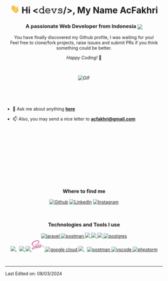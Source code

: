 <!--
**felippegh/felippegh** is a ✨ _special_ ✨ repository because its `README.md` (this file) appears on your GitHub profile.
-->

<h1 align="center"><img src="https://raw.githubusercontent.com/ABSphreak/ABSphreak/master/gifs/Hi.gif" width="30px" /> Hi <𝚍𝚎𝚟𝚜/>, My Name AcFakhri </h1>
<h3 align="center">A passionate Web Developer from Indonesia <img src="https://flagcdn.com/16x12/id.png"
  srcset="https://flagcdn.com/32x24/id.png 2x,
    https://flagcdn.com/48x36/id.png 3x"
 width="25" style="vertical-align: bottom"/>  </h3>

<div align="center">
You have finally discovered my Github profile, I was waiting for you! <br>
Feel free to clone/fork projects, raise issues and submit PRs if you think something could be better. <br>

<i>Happy Coding!</i> 🚀
</br>
</br>
</br>
</div>

<div align="center">
<img alt="GIF" width="30%" src="https://i.pinimg.com/originals/e4/26/70/e426702edf874b181aced1e2fa5c6cde.gif" />
</div>

<br>
<br>
<br>
<br>

<div>
  
- 💬 Ask me about anything <a href="https://github.com/acfakhri"><b>here</b></a>

- 📫 Also, you may send a nice letter to **acfakhri@gmail.com**

</div>

<br>
<br>
<br>
<br>
<br>
</br>
</br>
</br>
</br>
</br>
<div>
</div>

<div align="center">
<h3>Where to find me</h3>
<p>
<a href="https://github.com/felippegh" target="_blank"><img alt="Github" src="https://img.shields.io/badge/GitHub-%2312100E.svg?&style=for-the-badge&logo=Github&logoColor=white" /></a> 
<a href="https://www.linkedin.com/in/felippegeorge/" target="_blank"><img alt="LinkedIn" src="https://img.shields.io/badge/linkedin-%230077B5.svg?&style=for-the-badge&logo=linkedin&logoColor=white" /></a> 
<a href="https://www.instagram.com/felippegh" target="_blank"><img alt="Instagram" src="https://img.shields.io/badge/Instagram-E4405F?style=for-the-badge&logo=instagram&logoColor=white" /></a> 
</p>
</div>

<br/>

<div align="center">
<h3>Technologies and Tools I use</h3> 

<a href="https://laravel.com" target="_blank"> <img src="https://www.vectorlogo.zone/logos/laravel/laravel-icon.svg" alt="laravel" width="45" height="45"/> </a> 
<a href="https://www.php.net/" target="_blank"> <img src="https://www.vectorlogo.zone/logos/php/php-icon.svg" alt="postman" width="45" height="45"/> </a> 
    <a href="https://www.w3.org/html/" target="_blank"> <img src="https://img.icons8.com/color/48/000000/html-5.png"/> </a> 
    <a href="https://www.w3schools.com/css/" target="_blank"> <img src="https://img.icons8.com/color/48/000000/css3.png"/> </a> 
    <a href="https://developer.mozilla.org/en-US/docs/Web/JavaScript" target="_blank"> <img src="https://img.icons8.com/color/48/000000/javascript.png"/> </a> 
    <a href="https://postgres.com" target="_blank"> <img src="https://www.vectorlogo.zone/logos/postgresql/postgresql-icon.svg" alt="postgres" width="45" height="45"/> </a>   
    <a style="padding-right:8px;" href="https://www.mysql.com/" target="_blank"> <img src="https://img.icons8.com/fluent/50/000000/mysql-logo.png"/> </a>
    <a href="https://www.python.org" target="_blank"> <img src="https://img.icons8.com/color/48/000000/python.png"/> </a> 
    <a href="https://getbootstrap.com" target="_blank"> <img src="https://img.icons8.com/color/48/000000/bootstrap.png"/> </a> 
<a href="https://sass-lang.com" target="_blank"> <img src="https://raw.githubusercontent.com/devicons/devicon/master/icons/sass/sass-original.svg" alt="sass" width="40" height="40"/> </a>
   <a href="https://cloud.google.com/" target="_blank"> <img src="https://www.vectorlogo.zone/logos/google_cloud/google_cloud-icon.svg" alt="google cloud" width="40" height="40"/> </a>
    <a style="padding-right:8px;" href="https://nodejs.org" target="_blank"> <img src="https://img.icons8.com/color/48/000000/nodejs.png"/> </a> 
    <a href="https://postman.com" target="_blank"> <img src="https://www.vectorlogo.zone/logos/getpostman/getpostman-icon.svg" alt="postman" width="45" height="45"/> </a>
       <a href="https://code.visualstudio.com/" target="_blank"> <img src="https://www.vectorlogo.zone/logos/visualstudio_code/visualstudio_code-icon.svg" alt="vscode" width="45" height="45"/> </a>
       <a href="https://www.jetbrains.com/phpstorm/" target="_blank"> <img src="https://upload.wikimedia.org/wikipedia/commons/thumb/c/c9/PhpStorm_Icon.svg/512px-PhpStorm_Icon.svg.png" alt="phpstorm" width="45" height="45"/> </a>

</div>

<br>

-----


Last Edited on: 08/03/2024
